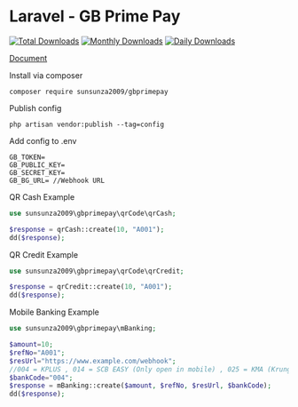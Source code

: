 # Laravel - GB Prime Pay

[![Total Downloads](https://poser.pugx.org/sunsunza2009/gbprimepay/downloads)](https://packagist.org/packages/sunsunza2009/gbprimepay) [![Monthly Downloads](https://poser.pugx.org/sunsunza2009/gbprimepay/d/monthly)](https://packagist.org/packages/sunsunza2009/gbprimepay) [![Daily Downloads](https://poser.pugx.org/sunsunza2009/gbprimepay/d/daily)](https://packagist.org/packages/sunsunza2009/gbprimepay)

[Document](https://doc.gbprimepay.com)  

Install via composer
```
composer require sunsunza2009/gbprimepay
```

Publish config
```
php artisan vendor:publish --tag=config
```

Add config to .env
```
GB_TOKEN=
GB_PUBLIC_KEY=
GB_SECRET_KEY=
GB_BG_URL= //Webhook URL
```

QR Cash Example
```php
use sunsunza2009\gbprimepay\qrCode\qrCash;

$response = qrCash::create(10, "A001");
dd($response);
```

QR Credit Example
```php
use sunsunza2009\gbprimepay\qrCode\qrCredit;

$response = qrCredit::create(10, "A001");
dd($response);
```

Mobile Banking Example
```php
use sunsunza2009\gbprimepay\mBanking;

$amount=10;
$refNo="A001";
$resUrl="https://www.example.com/webhook";
//004 = KPLUS , 014 = SCB EASY (Only open in mobile) , 025 = KMA (Krungsri), 002 = BBL (Only open in mobile), 006 = KTB (Krungthai)
$bankCode="004";
$response = mBanking::create($amount, $refNo, $resUrl, $bankCode);
dd($response);
```